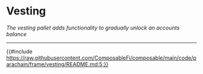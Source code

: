 # Vesting

*The vesting pallet adds functionality to gradually unlock an accounts balance*

---

{{#include https://raw.githubusercontent.com/ComposableFi/composable/main/code/parachain/frame/vesting/README.md:5:}}